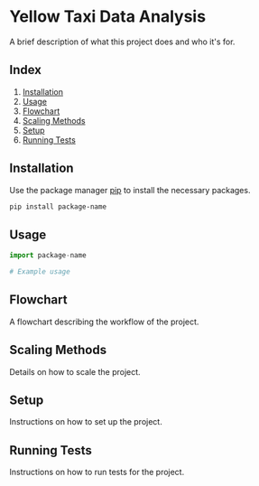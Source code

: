 # Yellow Taxi Data Analysis

A brief description of what this project does and who it's for.

## Index

1. [Installation](#installation)
2. [Usage](#usage)
3. [Flowchart](#flowchart)
4. [Scaling Methods](#scaling-methods)
5. [Setup](#setup)
6. [Running Tests](#running-tests)

## Installation

Use the package manager [pip](https://pip.pypa.io/en/stable/) to install the necessary packages.

```bash
pip install package-name
```

## Usage

```python
import package-name

# Example usage
```

## Flowchart

A flowchart describing the workflow of the project.

## Scaling Methods

Details on how to scale the project.

## Setup

Instructions on how to set up the project.

## Running Tests

Instructions on how to run tests for the project.
